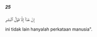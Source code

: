 ##### 25

<span class="ayah">إِنْ هَٰذَآ إِلَّا قَوْلُ ٱلْبَشَرِ</span>

<span class="ayah_translation">ini tidak lain hanyalah perkataan manusia".</span>
